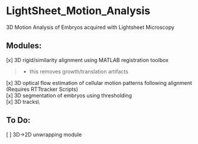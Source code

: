 # LightSheet_Motion_Analysis
3D Motion Analysis of Embryos acquired with Lightsheet Microscopy 

Modules:
--------

[x] 3D rigid/similarity alignment using MATLAB registration toolbox

>	- this removes growth/translation artifacts

[x] 3D optical flow estimation of cellular motion patterns following alignment (Requires RTTtracker Scripts)\
[x] 3D segmentation of embryos using thresholding \
[x] 3D tracks\


To Do:
-------
[ ] 3D->2D unwrapping module 
